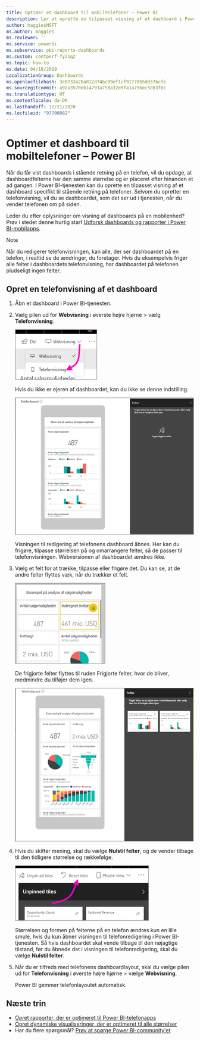 ```yaml
---
title: Optimer et dashboard til mobiltelefoner – Power BI
description: Lær at oprette en tilpasset visning af et dashboard i Power BI-tjenesten, der er specialdesignet til visning på mobiltelefoner.
author: maggiesMSFT
ms.author: maggies
ms.reviewer: ''
ms.service: powerbi
ms.subservice: pbi-reports-dashboards
ms.custom: contperf-fy21q2
ms.topic: how-to
ms.date: 04/18/2019
LocalizationGroup: Dashboards
ms.openlocfilehash: 3e8733a20a812d74bc09ef1cf91778b5dd37bcfe
ms.sourcegitcommit: a92a3570eb14793a758a32e8fa1a756ec5d83f8c
ms.translationtype: HT
ms.contentlocale: da-DK
ms.lasthandoff: 12/21/2020
ms.locfileid: "97708082"
---
```

# <a name="optimize-a-dashboard-for-mobile-phones---power-bi"></a>Optimer et dashboard til mobiltelefoner – Power BI 
Når du får vist dashboards i stående retning på en telefon, vil du opdage, at dashboardfelterne har den samme størrelse og er placeret efter hinanden et ad gangen. I Power BI-tjenesten kan du oprette en tilpasset visning af et dashboard specifikt til stående retning på telefoner. Selvom du opretter en telefonvisning, vil du se dashboardet, som det ser ud i tjenesten, når du vender telefonen om på siden.

Leder du efter oplysninger om visning af dashboards på en mobilenhed? Prøv i stedet denne hurtig start [Udforsk dashboards og rapporter i Power BI-mobilapps](../consumer/mobile/mobile-apps-quickstart-view-dashboard-report.md).

> [!NOTE]
> Når du redigerer telefonvisningen, kan alle, der ser dashboardet på en telefon, i realtid se de ændringer, du foretager. Hvis du eksempelvis frigør alle felter i dashboardets telefonvisning, har dashboardet på telefonen pludseligt ingen felter. 
> 
> 

## <a name="create-a-phone-view-of-a-dashboard"></a>Opret en telefonvisning af et dashboard
1. Åbn et dashboard i Power BI-tjenesten.
2. Vælg pilen ud for **Webvisning** i øverste højre hjørne > vælg **Telefonvisning**.

    ![Skærmbillede af rullemenuen Webvisning, hvor en pil peger på Telefonvisning.](media/service-create-dashboard-mobile-phone-view/power-bi-service-phone-view-dashboard.png)

    Hvis du ikke er ejeren af dashboardet, kan du ikke se denne indstilling.

    ![Skærmbillede af et telefondashboard, der viser indstillingen Rediger visning, der giver mulighed for at frigøre, tilpasse størrelsen på og omarrangere felter, så de passer til telefonvisningen.](media/service-create-dashboard-mobile-phone-view/power-bi-mobile-edit-phone-view-canvas.png)

    Visningen til redigering af telefonens dashboard åbnes. Her kan du frigøre, tilpasse størrelsen på og omarrangere felter, så de passer til telefonvisningen. Webversionen af dashboardet ændres ikke.


1. Vælg et felt for at trække, tilpasse eller frigøre det. Du kan se, at de andre felter flyttes væk, når du trækker et felt.
   
    ![Skærmbillede af telefonfelter, der viser muligheder for at trække, tilpasse størrelsen af eller frigøre felter.](media/service-create-dashboard-mobile-phone-view/power-bi-unpin-tile-phone-dashboard.png)
   
    De frigjorte felter flyttes til ruden Frigjorte felter, hvor de bliver, medmindre du tilføjer dem igen.
   
    ![Skærmbillede af et telefondashboard, der viser felter i ruden Frigjorte felter.](media/service-create-dashboard-mobile-phone-view/power-bi-mobile-edit-phone-view-post-edit.png)
2. Hvis du skifter mening, skal du vælge **Nulstil felter**, og de vender tilbage til den tidligere størrelse og rækkefølge.
   
    ![Skærmbillede af ruden Frigjorte felter, hvor en pil peger på Nulstil felter.](media/service-create-dashboard-mobile-phone-view/power-bi-service-phone-view-reset-tiles.png)
   
    Størrelsen og formen på felterne på en telefon ændres kun en lille smule, hvis du kun åbner visningen til telefonredigering i Power BI-tjenesten. Så hvis dashboardet skal vende tilbage til den nøjagtige tilstand, før du åbnede det i visningen til telefonredigering, skal du vælge **Nulstil felter**.
3. Når du er tilfreds med telefonens dashboardlayout, skal du vælge pilen ud for **Telefonvisning** i øverste højre hjørne > vælge **Webvisning**.
   
    Power BI gemmer telefonlayoutet automatisk.

## <a name="next-steps"></a>Næste trin
* [Opret rapporter, der er optimeret til Power BI-telefonapps](desktop-create-phone-report.md)
* [Opret dynamiske visualiseringer, der er optimeret til alle størrelser](../visuals/power-bi-report-visualizations.md)
* Har du flere spørgsmål? [Prøv at spørge Power BI-community'et](https://community.powerbi.com/)
